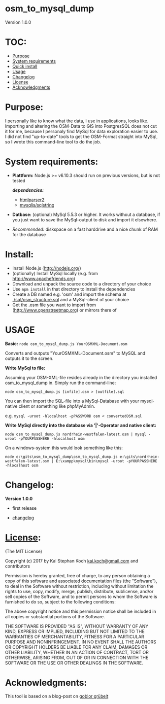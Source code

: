 osm_to_mysql_dump
=================
Version 1.0.0


TOC:
====
* [Purpose](README.md#purpose)
* [System requirements](README.md#system-requirements)
* [Quick install](README.md#quick-install)
* [Usage](README.md#usage)
* [Changelog](README.md#changelog)
* [License](README.md#license)
* [Acknowledgments](README.md#acknowledgments)


Purpose:
========
I personally like to know what the data, I use in applications, looks like.
Importing and altering the OSM-Data to GIS into PostgresSQL does not cut it for me, because I personaly find MySql for data exploration easier to use.
I did not find "up-to-date" tools to get the OSM-Format straight into MySql, so I wrote this command-line tool to do the job.


System requirements:
===================
+ __Plattform:__ Node.js >= v6.10.3 should run on previous versions, but is not tested

    *__dependencies:__*
    * [htmlparser2](https://github.com/fb55/htmlparser2)
    * [mysqljs/sqlstring](https://github.com/mysqljs/sqlstring)

+ __Datbase:__ (optional) MySql 5.5.3 or higher. It works without a database, if you just want to save the MySql-output to disk and import it elsewhere.

+ *Recommended:* diskspace on a fast harddrive and a nice chunk of RAM for the database


Install:
========
* Install Node.js (http://nodejs.org/)
* (optionally) Install MySql locally (e.g. from http://www.apachefriends.org)
* Download and unpack the source code to a directory of your choice
* Use ```npm install``` in that directory to install the dependencies
* Create a DB named e.g. 'osm' and import the schema at [./sql/osm_structure.sql](sql/osm_structure.sql) and a MySql-client of your choice
* Get the .osm file you want to import from (http://www.openstreetmap.org) or mirrors there of


USAGE
=====
__Basic:__
```node osm_to_mysql_dump.js YourOSMXML-Document.osm```

Converts and outputs "YourOSMXML-Document.osm" to MySQL and outputs it to the screen.


__Write MySql to file:__

Assuming your OSM-XML-file resides already in the directory you installed osm_to_mysql_dump in. Simply run the command-line:

```node osm_to_mysql_dump.js [infile].osm > [outfile].sql```

You can then import the SQL-file into a MySql-Database with your mysql-native client or something like phpMyAdmin.

e.g. ```mysql -uroot -hlocalhost -pPASSWORD osm < convertedOSM.sql```


__Write MySql directly into the database via '|'-Operator and native client:__

```node osm_to_mysql_dump.js nordrhein-westfalen-latest.osm | mysql -uroot -pYOURPASSHERE -hlocalhost osm```

On a windows-system this would look something like this:

```node e:\gits\osm_to_mysql_dump\osm_to_mysql_dump.js e:\gits\nordrhein-westfalen-latest.osm | E:\xampp\mysql\bin\mysql -uroot -pYOURPASSHERE -hlocalhost osm```


Changelog:
==========
__Version 1.0.0__

+ first release

+ [changelog](changelog.md)


[License](LICENSE):
=======
(The MIT License)

Copyright (c) 2017 by Kai Stephan Koch kai.koch@gmail.com and contributors

Permission is hereby granted, free of charge, to any person obtaining a copy of this software and associated documentation files (the "Software"), to deal in the Software without restriction, including without limitation the rights to use, copy, modify, merge, publish, distribute, sublicense, and/or sell copies of the Software, and to permit persons to whom the Software is furnished to do so, subject to the following conditions:

The above copyright notice and this permission notice shall be included in all copies or substantial portions of the Software.

THE SOFTWARE IS PROVIDED "AS IS", WITHOUT WARRANTY OF ANY KIND, EXPRESS OR IMPLIED, INCLUDING BUT NOT LIMITED TO THE WARRANTIES OF MERCHANTABILITY, FITNESS FOR A PARTICULAR PURPOSE AND NONINFRINGEMENT. IN NO EVENT SHALL THE AUTHORS OR COPYRIGHT HOLDERS BE LIABLE FOR ANY CLAIM, DAMAGES OR OTHER LIABILITY, WHETHER IN AN ACTION OF CONTRACT, TORT OR OTHERWISE, ARISING FROM, OUT OF OR IN CONNECTION WITH THE SOFTWARE OR THE USE OR OTHER DEALINGS IN THE SOFTWARE.


Acknowledgments:
================
This tool is based on a blog-post on [goblor grübelt](http://goblor.de/wp/2009/10/16/openstreetmap-projekt-teil-1-openstreetmap-daten-in-mysql-datenbank-einlesen/)